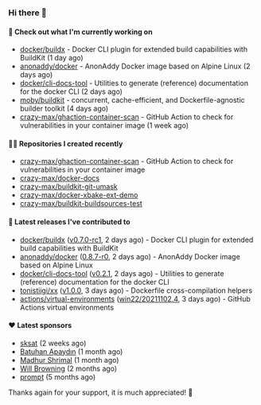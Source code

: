 ### Hi there 👋

#### 👷 Check out what I'm currently working on

- [docker/buildx](https://github.com/docker/buildx) - Docker CLI plugin for extended build capabilities with BuildKit (1 day ago)
- [anonaddy/docker](https://github.com/anonaddy/docker) - AnonAddy Docker image based on Alpine Linux (2 days ago)
- [docker/cli-docs-tool](https://github.com/docker/cli-docs-tool) - Utilities to generate (reference) documentation for the docker CLI (2 days ago)
- [moby/buildkit](https://github.com/moby/buildkit) - concurrent, cache-efficient, and Dockerfile-agnostic builder toolkit (4 days ago)
- [crazy-max/ghaction-container-scan](https://github.com/crazy-max/ghaction-container-scan) - GitHub Action to check for vulnerabilities in your container image (1 week ago)

#### 👨‍💻 Repositories I created recently

- [crazy-max/ghaction-container-scan](https://github.com/crazy-max/ghaction-container-scan) - GitHub Action to check for vulnerabilities in your container image
- [crazy-max/docker-docs](https://github.com/crazy-max/docker-docs)
- [crazy-max/buildkit-git-umask](https://github.com/crazy-max/buildkit-git-umask)
- [crazy-max/docker-xbake-ext-demo](https://github.com/crazy-max/docker-xbake-ext-demo)
- [crazy-max/buildkit-buildsources-test](https://github.com/crazy-max/buildkit-buildsources-test)

#### 🚀 Latest releases I've contributed to

- [docker/buildx](https://github.com/docker/buildx) ([v0.7.0-rc1](https://github.com/docker/buildx/releases/tag/v0.7.0-rc1), 2 days ago) - Docker CLI plugin for extended build capabilities with BuildKit
- [anonaddy/docker](https://github.com/anonaddy/docker) ([0.8.7-r0](https://github.com/anonaddy/docker/releases/tag/0.8.7-r0), 2 days ago) - AnonAddy Docker image based on Alpine Linux
- [docker/cli-docs-tool](https://github.com/docker/cli-docs-tool) ([v0.2.1](https://github.com/docker/cli-docs-tool/releases/tag/v0.2.1), 2 days ago) - Utilities to generate (reference) documentation for the docker CLI
- [tonistiigi/xx](https://github.com/tonistiigi/xx) ([v1.0.0](https://github.com/tonistiigi/xx/releases/tag/v1.0.0), 3 days ago) - Dockerfile cross-compilation helpers
- [actions/virtual-environments](https://github.com/actions/virtual-environments) ([win22/20211102.4](https://github.com/actions/virtual-environments/releases/tag/win22%2F20211102.4), 3 days ago) - GitHub Actions virtual environments

#### ❤️ Latest sponsors
- [sksat](https://github.com/sksat) (2 weeks ago)
- [Batuhan Apaydın](https://github.com/developer-guy) (1 month ago)
- [Madhur Shrimal](https://github.com/shrimalmadhur) (1 month ago)
- [Will Browning](https://github.com/willbrowningme) (2 months ago)
- [prompt](https://github.com/pr-mpt) (5 months ago)

Thanks again for your support, it is much appreciated! 🙏
